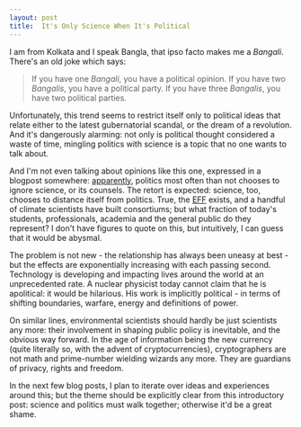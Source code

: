 ```yaml
---
layout: post
title:  It's Only Science When It's Political
---
```


I am from Kolkata and I speak Bangla, that ipso facto makes me a *Bangali*.  There's an old joke which says:
> If you have one *Bangali*, you have a political opinion.
> If you have two *Bangalis*, you have a political party.
> If you have three *Bangalis*, you have two political parties.

Unfortunately, this trend seems to restrict itself only to political ideas that relate either to the latest gubernatorial scandal, or the dream of a revolution. And it's dangerously alarming: not only is political thought considered a waste of time, mingling politics with science is a topic that no one wants to talk about.

 And I'm not even talking about opinions like this one, expressed in a blogpost somewhere: [apparently](https://www.theguardian.com/science/2012/feb/29/scientific-advisers-ignored-lords-report), politics most often than not chooses to ignore science, or its counsels. The retort is expected: science, too, chooses to distance itself from politics. True, the [EFF](https://www.eff.org) exists, and a handful of climate scientists have built consortiums; but what fraction of today's students, professionals, academia and the general public do they represent? I don't have figures to quote on this, but intuitively, I can guess that it would be abysmal.
 
 The problem is not new - the relationship has always been uneasy at best - but the effects are exponentially increasing with each passing second. Technology is developing and impacting lives around the world at an unprecedented rate. A nuclear physicist today cannot claim that he is apolitical: it would be hilarious. His work is implicitly political - in terms of shifting boundaries, warfare, energy and definitions of power.
 
 On similar lines, environmental scientists should hardly be just scientists any more: their involvement in shaping public policy is inevitable, and the obvious way forward. In the age of information being the new currency (quite literally so, with the advent of cryptocurrencies), cryptographers are not math and prime-number wielding wizards any more. They are guardians of privacy, rights and freedom. 
 
 In the next few blog posts, I plan to iterate over ideas and experiences around this; but the theme should be explicitly clear from this introductory post: science and politics must walk together; otherwise it'd be a great shame.
